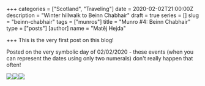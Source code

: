 +++
categories = ["Scotland", "Traveling"]
date = 2020-02-02T21:00:00Z
description = "Winter hillwalk to Beinn Chabhair"
draft = true
series = []
slug = "beinn-chabhair"
tags = ["munros"]
title = "Munro #4: Beinn Chabhair"
type = ["posts"]
[author]
name = "Matěj Hejda"

+++
This is the very first post on this blog!

Posted on the very symbolic day of 02/02/2020 - these events (when you can represent the dates using only two numerals) don't really happen that often!

![](images/v1580665840/images/2020-01-18_10-35_0007_tpkly3.jpg)![](images/v1580665991/images/2020-01-18_13-31_0017_raitoa.jpg)![](images/v1580666033/images/2020-01-18_13-34_0026_qolfzd.jpg)